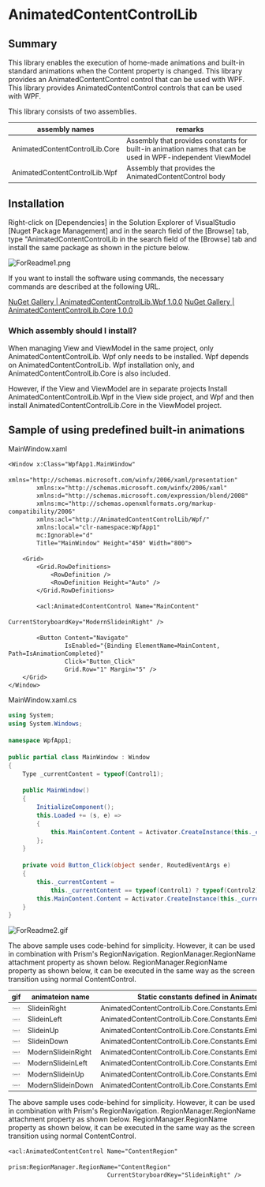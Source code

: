 # AnimatedContentControlLib

## Summary

This library enables the execution of home-made animations and built-in standard animations when the Content property is changed.
This library provides an AnimatedContentControl control that can be used with WPF.
This library provides AnimatedContentControl controls that can be used with WPF.

This library consists of two assemblies.

| assembly names                 | remarks                                                      |
| ------------------------------ | ------------------------------------------------------------ |
| AnimatedContentControlLib.Core | Assembly that provides constants for built-in animation names that can be used in WPF-independent ViewModel |
| AnimatedContentControlLib.Wpf  | Assembly that provides the AnimatedContentControl body       |

## Installation

Right-click on [Dependencies] in the Solution Explorer of VisualStudio
[Nuget Package Management] and in the search field of the [Browse] tab, type "AnimatedContentControlLib
in the search field of the [Browse] tab and install the same package as shown in the picture below.

![ForReadme1.png](C:\Users\Syple\デスクトップ\AnimatedContentControlLib\Img\ForReadme1.png)

If you want to install the software using commands, the necessary commands are described at the following URL.

[NuGet Gallery | AnimatedContentControlLib.Wpf 1.0.0](https://www.nuget.org/packages/AnimatedContentControlLib.Wpf/)
[NuGet Gallery | AnimatedContentControlLib.Core 1.0.0](https://www.nuget.org/packages/AnimatedContentControlLib.Core/)

### Which assembly should I install?

When managing View and ViewModel in the same project, only AnimatedContentControlLib.
Wpf only needs to be installed.
Wpf depends on AnimatedContentControlLib.
Wpf installation only, and AnimatedContentControlLib.Core is also included.

However, if the View and ViewModel are in separate projects
Install AnimatedContentControlLib.Wpf in the View side project, and
Wpf and then install AnimatedContentControlLib.Core in the ViewModel project.

## Sample of using predefined built-in animations

MainWindow.xaml

``` xaml
<Window x:Class="WpfApp1.MainWindow"
        xmlns="http://schemas.microsoft.com/winfx/2006/xaml/presentation"
        xmlns:x="http://schemas.microsoft.com/winfx/2006/xaml"
        xmlns:d="http://schemas.microsoft.com/expression/blend/2008"
        xmlns:mc="http://schemas.openxmlformats.org/markup-compatibility/2006"
        xmlns:acl="http://AnimatedContentControlLib/Wpf/"
        xmlns:local="clr-namespace:WpfApp1"
        mc:Ignorable="d"
        Title="MainWindow" Height="450" Width="800">

    <Grid>
        <Grid.RowDefinitions>
            <RowDefinition />
            <RowDefinition Height="Auto" />
        </Grid.RowDefinitions>

        <acl:AnimatedContentControl Name="MainContent" 
                                    CurrentStoryboardKey="ModernSlideinRight" />

        <Button Content="Navigate" 
                IsEnabled="{Binding ElementName=MainContent, Path=IsAnimationCompleted}" 
                Click="Button_Click" 
                Grid.Row="1" Margin="5" />
    </Grid>
</Window>
```

MainWindow.xaml.cs

```c#
using System;
using System.Windows;

namespace WpfApp1;

public partial class MainWindow : Window
{
    Type _currentContent = typeof(Control1);

    public MainWindow()
    {
        InitializeComponent();
        this.Loaded += (s, e) =>
        {
            this.MainContent.Content = Activator.CreateInstance(this._currentContent);
        };
    }

    private void Button_Click(object sender, RoutedEventArgs e)
    {
        this._currentContent = 
            this._currentContent == typeof(Control1) ? typeof(Control2) : typeof(Control1);
        this.MainContent.Content = Activator.CreateInstance(this._currentContent);
    }
}
```



![ForReadme2.gif](C:\Users\Syple\デスクトップ\AnimatedContentControlLib\Img\ForReadme2.gif)

The above sample uses code-behind for simplicity.
However, it can be used in combination with Prism's RegionNavigation.
RegionManager.RegionName attachment property as shown below.
RegionManager.RegionName property as shown below, it can be executed in the same way as the screen transition using normal ContentControl.

| gif                                     | animateion name    | Static constants defined in AnimatedContentControlLib.Core   |
| --------------------------------------- | ------------------ | ------------------------------------------------------------ |
| ![ForReadme2.gif](./Img/ForReadme6.gif) | SlideinRight       | AnimatedContentControlLib.Core.Constants.EmbededAnimations.SlideinRight |
| ![ForReadme2.gif](./Img/ForReadme7.gif) | SlideinLeft        | AnimatedContentControlLib.Core.Constants.EmbededAnimations.SlideinLeft |
| ![ForReadme2.gif](./Img/ForReadme8.gif) | SlideinUp          | AnimatedContentControlLib.Core.Constants.EmbededAnimations.SlideinUp |
| ![ForReadme2.gif](./Img/ForReadme9.gif) | SlideinDown        | AnimatedContentControlLib.Core.Constants.EmbededAnimations.SlideinDown |
| ![ForReadme2.gif](./Img/ForReadme2.gif) | ModernSlideinRight | AnimatedContentControlLib.Core.Constants.EmbededAnimations.ModernSlideinRight |
| ![ForReadme2.gif](./Img/ForReadme3.gif) | ModernSlideinLeft  | AnimatedContentControlLib.Core.Constants.EmbededAnimations.ModernSlideinLeft |
| ![ForReadme2.gif](./Img/ForReadme4.gif) | ModernSlideinUp    | AnimatedContentControlLib.Core.Constants.EmbededAnimations.ModernSlideinUp |
| ![ForReadme2.gif](./Img/ForReadme5.gif) | ModernSlideinDown  | AnimatedContentControlLib.Core.Constants.EmbededAnimations.ModernSlideinDown |

The above sample uses code-behind for simplicity.
However, it can be used in combination with Prism's RegionNavigation.
RegionManager.RegionName attachment property as shown below.
RegionManager.RegionName property as shown below, it can be executed in the same way as the screen transition using normal ContentControl.

```xaml
<acl:AnimatedContentControl Name="ContentRegion" 
                            prism:RegionManager.RegionName="ContentRegion" 
                            CurrentStoryboardKey="SlideinRight" />
```

